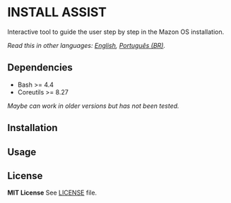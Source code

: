 INSTALL ASSIST
======
Interactive tool to guide the user step by step in the Mazon OS installation.

*Read this in other languages: [English](README.md), [Português (BR)](README.pt-BR.md).*

Dependencies
------
- Bash >= 4.4
- Coreutils >= 8.27

*Maybe can work in older versions but has not been tested.*

Installation
------

Usage
------

License
------
**MIT License**
See [LICENSE](LICENSE) file.
